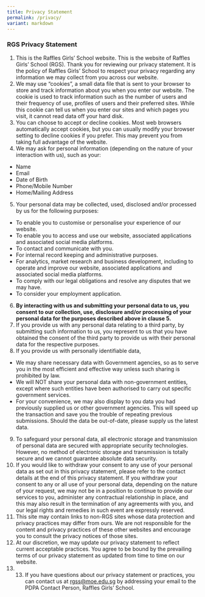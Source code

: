 ```yaml
---
title: Privacy Statement
permalink: /privacy/
variant: markdown
---
```

### **RGS Privacy Statement**

1.	This is the Raffles Girls’ School website. This is the website of Raffles Girls’ School (RGS). Thank you for reviewing our privacy statement. It is the policy of Raffles Girls’ School to respect your privacy regarding any information we may collect from you across our website.
2.	We may use “cookies”, a small data file that is sent to your browser to store and track information about you when you enter our website. The cookie is used to track information such as the number of users and their frequency of use, profiles of users and their preferred sites. While this cookie can tell us when you enter our sites and which pages you visit, it cannot read data off your hard disk.
3.	You can choose to accept or decline cookies. Most web browsers automatically accept cookies, but you can usually modify your browser setting to decline cookies if you prefer. This may prevent you from taking full advantage of the website.
4.	We may ask for personal information (depending on the nature of your interaction with us), such as your:
* Name
* Email
* Date of Birth
* Phone/Mobile Number
* Home/Mailing Address

5.	Your personal data may be collected, used, disclosed and/or processed by us for the following purposes:
* To enable you to customise or personalise your experience of our website.
* To enable you to access and use our website, associated applications and associated social media platforms.
* To contact and communicate with you.
* For internal record keeping and administrative purposes.
* For analytics, market research and business development, including to operate and improve our website, associated applications and associated social media platforms.
* To comply with our legal obligations and resolve any disputes that we may have.
* To consider your employment application.
6. **By interacting with us and submitting your personal data to us, you consent to our collection, use, disclosure and/or processing of your personal data for the purposes described above in clause 5.**
7. If you provide us with any personal data relating to a third party, by submitting such information to us, you represent to us that you have obtained the consent of the third party to provide us with their personal data for the respective purposes.
8. If you provide us with personally identifiable data,
* We may share necessary data with Government agencies, so as to serve you in the most efficient and effective way unless such sharing is prohibited by law.
* We will NOT share your personal data with non-government entities, except where such entities have been authorised to carry out specific government services.
* For your convenience, we may also display to you data you had previously supplied us or other government agencies. This will speed up the transaction and save you the trouble of repeating previous submissions. Should the data be out-of-date, please supply us the latest data.

9. To safeguard your personal data, all electronic storage and transmission of personal data are secured with appropriate security technologies. However, no method of electronic storage and transmission is totally secure and we cannot guarantee absolute data security.
10. If you would like to withdraw your consent to any use of your personal data as set out in this privacy statement, please refer to the contact details at the end of this privacy statement. If you withdraw your consent to any or all use of your personal data, depending on the nature of your request, we may not be in a position to continue to provide our services to you, administer any contractual relationship in place, and this may also result in the termination of any agreements with you, and our legal rights and remedies in such event are expressly reserved.
11. This site may contain links to non-RGS sites whose data protection and privacy practices may differ from ours. We are not responsible for the content and privacy practices of these other websites and encourage you to consult the privacy notices of those sites. 
12. At our discretion, we may update our privacy statement to reflect current acceptable practices. You agree to be bound by the prevailing terms of our privacy statement as updated from time to time on our website. 
13. 13.	If you have questions about our privacy statement or practices, you can contact us at rgss@moe.edu.sg by addressing your email to the PDPA Contact Person, Raffles Girls’ School.